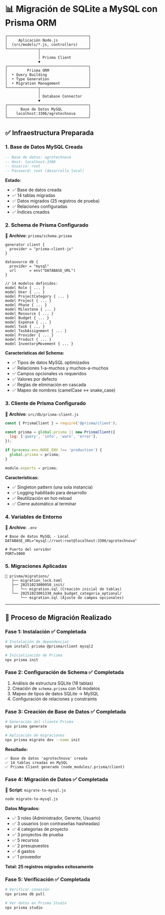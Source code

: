 # 📊 Migración de SQLite a MySQL con Prisma ORM

```
┌─────────────────────────────────────┐
│     Aplicación Node.js              │
│  (src/models/*.js, controllers)     │
└──────────────┬──────────────────────┘
               │
               │ Prisma Client
               ▼
┌─────────────────────────────────────┐
│         Prisma ORM                  │
│  • Query Building                   │
│  • Type Generation                  │
│  • Migration Management             │
└──────────────┬──────────────────────┘
               │
               │ Database Connector
               ▼
┌─────────────────────────────────────┐
│      Base de Datos MySQL            │
│    localhost:3306/agrotechnova      │
└─────────────────────────────────────┘
```

## ✅ Infraestructura Preparada

### 1. Base de Datos MySQL Creada

```sql
-- Base de datos: agrotechnova
-- Host: localhost:3306
-- Usuario: root
-- Password: root (desarrollo local)
```

**Estado:**
- ✅ Base de datos creada
- ✅ 14 tablas migradas
- ✅ Datos migrados (25 registros de prueba)
- ✅ Relaciones configuradas
- ✅ Índices creados

### 2. Schema de Prisma Configurado

📄 **Archivo**: `prisma/schema.prisma`

```prisma
generator client {
  provider = "prisma-client-js"
}

datasource db {
  provider = "mysql"
  url      = env("DATABASE_URL")
}

// 14 modelos definidos:
model Role { ... }
model User { ... }
model ProjectCategory { ... }
model Project { ... }
model Phase { ... }
model Milestone { ... }
model Resource { ... }
model Budget { ... }
model Expense { ... }
model Task { ... }
model TaskAssignment { ... }
model Provider { ... }
model Product { ... }
model InventoryMovement { ... }
```

**Características del Schema:**
- ✅ Tipos de datos MySQL optimizados
- ✅ Relaciones 1-a-muchos y muchos-a-muchos
- ✅ Campos opcionales vs requeridos
- ✅ Valores por defecto
- ✅ Reglas de eliminación en cascada
- ✅ Mapeo de nombres (camelCase ↔ snake_case)

### 3. Cliente de Prisma Configurado

📄 **Archivo**: `src/db/prisma-client.js`

```javascript
const { PrismaClient } = require('@prisma/client');

const prisma = global.prisma || new PrismaClient({
  log: ['query', 'info', 'warn', 'error'],
});

if (process.env.NODE_ENV !== 'production') {
  global.prisma = prisma;
}

module.exports = prisma;
```

**Características:**
- ✅ Singleton pattern (una sola instancia)
- ✅ Logging habilitado para desarrollo
- ✅ Reutilización en hot-reload
- ✅ Cierre automático al terminar

### 4. Variables de Entorno

📄 **Archivo**: `.env`

```env
# Base de datos MySQL - Local
DATABASE_URL="mysql://root:root@localhost:3306/agrotechnova"

# Puerto del servidor
PORT=3000
```

### 5. Migraciones Aplicadas

```
📂 prisma/migrations/
   ├── migration_lock.toml
   ├── 20251023000950_init/
   │   └── migration.sql (Creación inicial de tablas)
   └── 20251023001338_make_budget_categoria_optional/
       └── migration.sql (Ajuste de campos opcionales)
```

---

## 🔄 Proceso de Migración Realizado

### Fase 1: Instalación ✅ Completada

```bash
# Instalación de dependencias
npm install prisma @prisma/client mysql2

# Inicialización de Prisma
npx prisma init
```

### Fase 2: Configuración de Schema ✅ Completada

1. Análisis de estructura SQLite (18 tablas)
2. Creación de `schema.prisma` con 14 modelos
3. Mapeo de tipos de datos SQLite → MySQL
4. Configuración de relaciones y constraints

### Fase 3: Creación de Base de Datos ✅ Completada

```bash
# Generación del cliente Prisma
npx prisma generate

# Aplicación de migraciones
npx prisma migrate dev --name init
```

**Resultado:**
```
✅ Base de datos 'agrotechnova' creada
✅ 14 tablas creadas en MySQL
✅ Prisma Client generado (node_modules/.prisma/client)
```

### Fase 4: Migración de Datos ✅ Completada

📄 **Script**: `migrate-to-mysql.js`

```bash
node migrate-to-mysql.js
```

**Datos Migrados:**
- ✅ 3 roles (Administrador, Gerente, Usuario)
- ✅ 3 usuarios (con contraseñas hasheadas)
- ✅ 4 categorías de proyecto
- ✅ 3 proyectos de prueba
- ✅ 5 recursos
- ✅ 2 presupuestos
- ✅ 4 gastos
- ✅ 1 proveedor

**Total: 25 registros migrados exitosamente**

### Fase 5: Verificación ✅ Completada

```bash
# Verificar conexión
npx prisma db pull

# Ver datos en Prisma Studio
npx prisma studio
```

